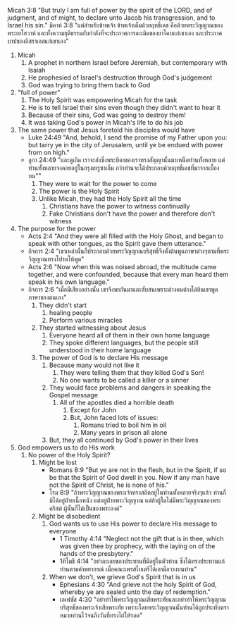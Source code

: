 Micah 3:8 "But truly I am full of power by the spirit of the LORD, and of judgment, and of might, to declare unto Jacob his transgression, and to Israel his sin."
มีคาห์ 3:8 "แต่สำหรับข้าพเจ้า ข้าพเจ้าเต็มด้วยฤทธิ์เดช คือด้วยพระวิญญาณของพระเยโฮวาห์ และทั้งความยุติธรรมกับกำลังที่จะประกาศการละเมิดของยาโคบแก่เขาเอง และประกาศบาปของอิสราเอลแก่เขาเอง"

1. Micah
    1. A prophet in northern Israel before Jeremiah, but contemporary with Isaiah
    2. He prophesied of Israel's destruction through God's judgement
    3. God was trying to bring them back to God
2. "full of power"
    1. The Holy Spirit was empowering Micah for the task
    2. He is to tell Israel their sins even though they didn't want to hear it
    3. Because of their sins, God was going to destroy them!
    4. It was taking God's power in Micah's life to do his job
3. The same power that Jesus foretold his disciples would have
    - Luke 24:49 "And, behold, I send the promise of my Father upon you: but tarry ye in the city of Jerusalem, until ye be endued with power from on high."
    - ลูกา 24:49 "และดูเถิด เราจะส่งซึ่งพระบิดาของเราทรงสัญญานั้นมาเหนือท่านทั้งหลาย แต่ท่านทั้งหลายจงคอยอยู่ในกรุงเยรูซาเล็ม กว่าท่านจะได้ประกอบด้วยฤทธิ์เดชที่มาจากเบื้องบน""
        1. They were to wait for the power to come
        2. The power is the Holy Spirit
        3. Unlike Micah, they had the Holy Spirit all the time
            1. Christians have the power to witness continually
            2. Fake Christians don't have the power and therefore don't witness
4. The purpose for the power
    - Acts 2:4 "And they were all filled with the Holy Ghost, and began to speak with other tongues, as the Spirit gave them utterance."
    - กิจการ 2:4 "เขาเหล่านั้นก็ประกอบด้วยพระวิญญาณบริสุทธิ์จึงตั้งต้นพูดภาษาต่างๆตามที่พระวิญญาณทรงโปรดให้พูด"
    - Acts 2:6 "Now when this was noised abroad, the multitude came together, and were confounded, because that every man heard them speak in his own language."
    - กิจการ 2:6 "เมื่อมีเสียงอย่างนั้น เขาจึงพากันมาและสับสนเพราะต่างคนต่างได้ยินเขาพูดภาษาของตนเอง"
        1. They didn't start 
            1. healing people
            2. Perform various miracles
        2. They started witnessing about Jesus
            1. Everyone heard all of them in their own home language
            2. They spoke different languages, but the people still understood in their home language
        3. The power of God is to declare His message
            1. Because many would not like it
                1. They were telling them that they killed God's Son!
                2. No one wants to be called a killer or a sinner
            2. They would face problems and dangers in speaking the Gospel message
                1. All of the apostles died a horrible death
                    1. Except for John
                    2. But, John faced lots of issues: 
                        1. Romans tried to boil him in oil
                        2. Many years in prison all alone
            3. But, they all continued by God's power in their lives
5. God empowers us to do His work
    1. No power of the Holy Spirit?
        1. Might be lost
            - Romans 8:9 "But ye are not in the flesh, but in the Spirit, if so be that the Spirit of God dwell in you. Now if any man have not the Spirit of Christ, he is none of his."
            - โรม 8:9 "ถ้าพระวิญญาณของพระเจ้าทรงสถิตอยู่ในท่านทั้งหลายจริงๆแล้ว ท่านก็มิได้อยู่ฝ่ายเนื้อหนัง แต่อยู่ฝ่ายพระวิญญาณ แต่ถ้าผู้ใดไม่มีพระวิญญาณของพระคริสต์ ผู้นั้นก็ไม่เป็นของพระองค์"
        2. Might be disobedient
            1. God wants us to use His power to declare His message to everyone
                - 1 Timothy 4:14 "Neglect not the gift that is in thee, which was given thee by prophecy, with the laying on of the hands of the presbytery."
                - 1ทิโมธี 4:14 "อย่าละเลยของประทานที่มีอยู่ในตัวท่าน ซึ่งได้ทรงประทานแก่ท่านตามคำพยากรณ์ เมื่อคณะเพรสไบเตรีได้เอามือวางบนท่าน"
            2. When we don't, we grieve God's Spirit that is in us
                - Ephesians 4:30 "And grieve not the holy Spirit of God, whereby ye are sealed unto the day of redemption."
                - เอเฟซัส 4:30 "อย่าทำให้พระวิญญาณเสียพระทัยและอย่าทำให้พระวิญญาณบริสุทธิ์ของพระเจ้าเสียพระทัย เพราะโดยพระวิญญาณนั้นท่านได้ถูกประทับตราหมายท่านไว้จนถึงวันที่ทรงไถ่ให้รอด"
